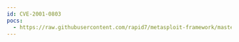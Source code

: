 ```yaml
---
id: CVE-2001-0803
pocs:
  - https://raw.githubusercontent.com/rapid7/metasploit-framework/master/modules/exploits/solaris/dtspcd/heap_noir.rb
---
```


